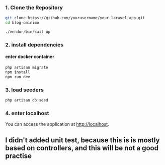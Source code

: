 ### 1. Clone the Repository

```bash
git clone https://github.com/yourusername/your-laravel-app.git
cd blog-ominimo

./vendor/bin/sail up
```

### 2. install dependencies
#### enter docker container
```bash
php artisan migrate
npm install
npm run dev
```

### 3. load seeders
```bash
php artisan db:seed
```

### 4. enter localhost

You can access the application at [http://localhost](http://localhost).

## I didn't added unit test, because this is is mostly based on controllers, and this will be not a good practise
